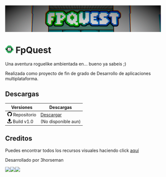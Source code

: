 



![banner fpquest](https://raw.githubusercontent.com/ZagloSs/SpritesFPQuest/main/Banner.png)
# ![enter image description here](https://github.com/ZagloSs/SpritesFPQuest/blob/main/logo.png?raw=true) FpQuest
Una aventura roguelike ambientada en... bueno ya sabeis ;)

Realizada como proyecto de fin de grado de Desarrollo de aplicaciones multiplataforma.




## Descargas

| Versiones | Descargas |
|--|--|
| ![enter image description here](https://github.com/ZagloSs/SpritesFPQuest/blob/main/2.png?raw=true) Repositorio | [Descargar](https://github.com/ZagloSs/FPQuest/archive/refs/heads/main.zip) |
|![enter image description here](https://github.com/ZagloSs/SpritesFPQuest/blob/main/Si3.png?raw=true) Build v1.0|(No disponible aun)|




## Creditos
Puedes encontrar todos los recursos visuales haciendo click [aquí](https://github.com/ZagloSs/SpritesFPQuest/tree/main/Sprites)

Desarrollado por 3horseman

[<img src="https://avatars.githubusercontent.com/u/71779031?v=4" width=115>](https://github.com/ZagloSs)[<img src="https://avatars.githubusercontent.com/u/132547353?v=4" width=115>](https://github.com/Marcosino4)[<img src="https://avatars.githubusercontent.com/u/132547348?v=4" width=115>](https://github.com/SaqFernando)
